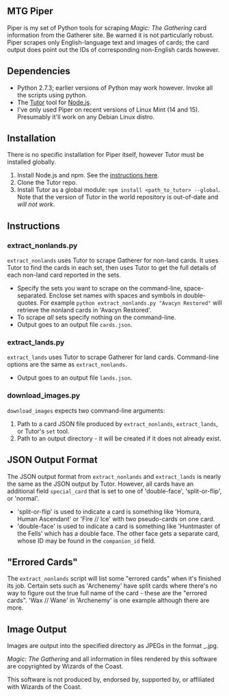 ## MTG Piper

Piper is my set of Python tools for scraping *Magic: The Gathering* card information from the Gatherer site.  Be warned it is not particularly robust.  Piper scrapes only English-language text and images of cards; the card output does point out the IDs of corresponding non-English cards however.

## Dependencies

- Python 2.7.3; earlier versions of Python may work however.  Invoke all the scripts using python.
- The [Tutor](https://github.com/davidchambers/tutor) tool for [Node.js](http://nodejs.org/).
- I've only used Piper on recent versions of Linux Mint (14 and 15).  Presumably it'll work on any Debian Linux distro.

## Installation

There is no specific installation for Piper itself, however Tutor must be installed globally.

1. Install Node.js and npm.  See the [instructions here](http://www.joyent.com/blog/installing-node-and-npm/).
2. Clone the Tutor repo.
3. Install Tutor as a global module: `npm install <path_to_tutor> --global`.  Note that the version of Tutor in the world repository is out-of-date and *will not work*.

## Instructions

### extract_nonlands.py

`extract_nonlands` uses Tutor to scrape Gatherer for non-land cards.  It uses Tutor to find the cards in each set, then uses Tutor to get the full details of each non-land card reported in the sets.  
- Specify the sets you want to scrape on the command-line, space-separated.  Enclose set names with spaces and symbols in double-quotes.  For example `python extract_nonlands.py "Avacyn Restored"` will retrieve the nonland cards in 'Avacyn Restored'.
- To scrape *all* sets specify nothing on the command-line.
- Output goes to an output file `cards.json`.

### extract_lands.py

`extract_lands` uses Tutor to scrape Gatherer for land cards.  Command-line options are the same as `extract_nonlands`.
- Output goes to an output file `lands.json`.

### download_images.py

`download_images` expects two command-line arguments:
1. Path to a card JSON file produced by `extract_nonlands`, `extract_lands`, or Tutor's `set` tool.
2. Path to an output directory - it will be created if it does not already exist.

## JSON Output Format

The JSON output format from `extract_nonlands` and `extract_lands` is nearly the same as the JSON output by Tutor.  However, all cards have an additional field `special_card` that is set to one of 'double-face', 'split-or-flip', or 'normal'.  
- 'split-or-flip' is used to indicate a card is something like 'Homura, Human Ascendant' or 'Fire // Ice' with two pseudo-cards on one card.  
- 'double-face' is used to indicate a card is something like 'Huntmaster of the Fells' which has a double face.  The other face gets a separate card, whose ID may be found in the `companion_id` field.

## "Errored Cards"

The `extract_nonlands` script will list some "errored cards" when it's finished its job.  Certain sets such as 'Archenemy' have split cards where there's no way to figure out the true full name of the card - these are the "errored cards".  'Wax // Wane' in 'Archenemy' is one example although there are more.  

## Image Output

Images are output into the specified directory as JPEGs in the format <ID>_<card name>.jpg.

*Magic: The Gathering* and all information in files rendered by this software are copyrighted by Wizards of the Coast.

This software is not produced by, endorsed by, supported by, or affiliated with Wizards of the Coast.